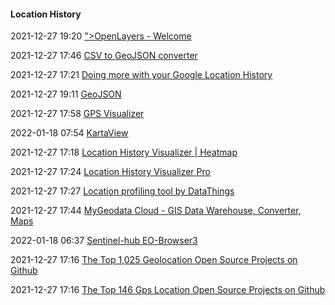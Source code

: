 ####  Location History

2021-12-27 19:20 [&quot;&gt;OpenLayers - Welcome](https://openlayers.org/)

2021-12-27 17:46 [CSV to GeoJSON converter](https://odileeds.github.io/CSV2GeoJSON/)

2021-12-27 17:21 [Doing more with your Google Location History](https://scarygami.medium.com/doing-more-with-your-google-location-history-a93e0205f0f1)

2021-12-27 19:11 [GeoJSON](https://jsonformatter.org/d4f863)

2021-12-27 17:58 [GPS Visualizer](https://www.gpsvisualizer.com/)

2022-01-18 07:54 [KartaView](https://kartaview.org/landing)

2021-12-27 17:18 [Location History Visualizer | Heatmap](https://locationhistoryvisualizer.com/heatmap/)

2021-12-27 17:24 [Location History Visualizer Pro](https://locationhistoryvisualizer.com/#about)

2021-12-27 17:27 [Location profiling tool by DataThings](https://demo.datathings.com/lumo/)

2021-12-27 17:44 [MyGeodata Cloud - GIS Data Warehouse, Converter, Maps](https://mygeodata.cloud/)

2022-01-18 06:37 [Sentinel-hub EO-Browser3](https://apps.sentinel-hub.com/eo-browser/?zoom=9&lat=41.98297&lng=12.48871&themeId=DEFAULT-THEME&toTime=2022-01-18T10%3A54%3A34.408Z)

2021-12-27 17:16 [The Top 1,025 Geolocation Open Source Projects on Github](https://awesomeopensource.com/projects/geolocation)

2021-12-27 17:16 [The Top 146 Gps Location Open Source Projects on Github](https://awesomeopensource.com/projects/gps-location)



